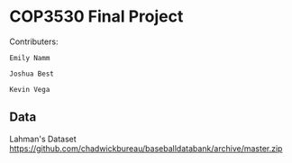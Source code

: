 # COP3530 Final Project

Contributers:
    
    Emily Namm

    Joshua Best
    
    Kevin Vega


## Data
Lahman's Dataset
https://github.com/chadwickbureau/baseballdatabank/archive/master.zip

